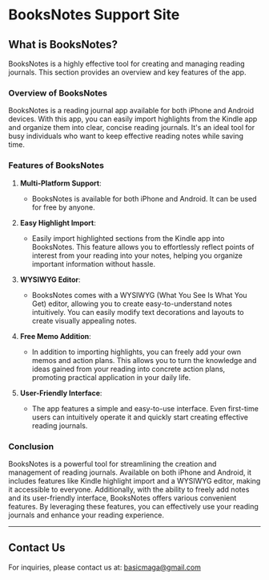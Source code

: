 # BooksNotes Support Site

## What is BooksNotes?

BooksNotes is a highly effective tool for creating and managing reading journals. This section provides an overview and key features of the app.

### Overview of BooksNotes

BooksNotes is a reading journal app available for both iPhone and Android devices. With this app, you can easily import highlights from the Kindle app and organize them into clear, concise reading journals. It's an ideal tool for busy individuals who want to keep effective reading notes while saving time.

### Features of BooksNotes

1. **Multi-Platform Support**:
    - BooksNotes is available for both iPhone and Android. It can be used for free by anyone.

2. **Easy Highlight Import**:
    - Easily import highlighted sections from the Kindle app into BooksNotes. This feature allows you to effortlessly reflect points of interest from your reading into your notes, helping you organize important information without hassle.

3. **WYSIWYG Editor**:
    - BooksNotes comes with a WYSIWYG (What You See Is What You Get) editor, allowing you to create easy-to-understand notes intuitively. You can easily modify text decorations and layouts to create visually appealing notes.

4. **Free Memo Addition**:
    - In addition to importing highlights, you can freely add your own memos and action plans. This allows you to turn the knowledge and ideas gained from your reading into concrete action plans, promoting practical application in your daily life.

5. **User-Friendly Interface**:
    - The app features a simple and easy-to-use interface. Even first-time users can intuitively operate it and quickly start creating effective reading journals.

### Conclusion

BooksNotes is a powerful tool for streamlining the creation and management of reading journals. Available on both iPhone and Android, it includes features like Kindle highlight import and a WYSIWYG editor, making it accessible to everyone. Additionally, with the ability to freely add notes and its user-friendly interface, BooksNotes offers various convenient features. By leveraging these features, you can effectively use your reading journals and enhance your reading experience.

---

## Contact Us

For inquiries, please contact us at: [basicmaga@gmail.com](mailto:basicmaga@gmail.com)
